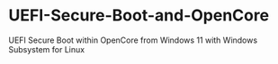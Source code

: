 # UEFI-Secure-Boot-and-OpenCore
UEFI Secure Boot within OpenCore from Windows 11 with Windows Subsystem for Linux
